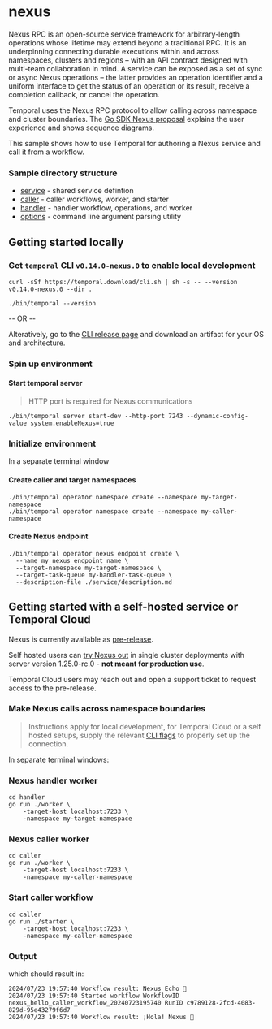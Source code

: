 # nexus

Nexus RPC is an open-source service framework for arbitrary-length operations whose lifetime may extend beyond a
traditional RPC. It is an underpinning connecting durable executions within and across namespaces, clusters and regions
– with an API contract designed with multi-team collaboration in mind. A service can be exposed as a set of sync or
async Nexus operations – the latter provides an operation identifier and a uniform interface to get the status of an
operation or its result, receive a completion callback, or cancel the operation.

Temporal uses the Nexus RPC protocol to allow calling across namespace and cluster boundaries. The [Go SDK Nexus
proposal](https://github.com/temporalio/proposals/blob/master/nexus/sdk-go.md) explains the user experience and shows
sequence diagrams.

This sample shows how to use Temporal for authoring a Nexus service and call it from a workflow.

### Sample directory structure

- [service](./service) - shared service defintion
- [caller](./caller) - caller workflows, worker, and starter
- [handler](./handler) - handler workflow, operations, and worker
- [options](./options) - command line argument parsing utility

## Getting started locally

### Get `temporal` CLI `v0.14.0-nexus.0` to enable local development

```
curl -sSf https://temporal.download/cli.sh | sh -s -- --version v0.14.0-nexus.0 --dir .

./bin/temporal --version
```

-- OR --

Alteratively, go to the [CLI release page](https://github.com/temporalio/cli/releases/tag/v0.14.0-nexus.0) and download
an artifact for your OS and architecture.

### Spin up environment

#### Start temporal server

> HTTP port is required for Nexus communications

```
./bin/temporal server start-dev --http-port 7243 --dynamic-config-value system.enableNexus=true
```

### Initialize environment

In a separate terminal window

#### Create caller and target namespaces

```
./bin/temporal operator namespace create --namespace my-target-namespace
./bin/temporal operator namespace create --namespace my-caller-namespace
```

#### Create Nexus endpoint

```
./bin/temporal operator nexus endpoint create \
  --name my_nexus_endpoint_name \
  --target-namespace my-target-namespace \
  --target-task-queue my-handler-task-queue \
  --description-file ./service/description.md
```

## Getting started with a self-hosted service or Temporal Cloud

Nexus is currently available as
[pre-release](https://docs.temporal.io/evaluate/development-production-features/release-stages).

Self hosted users can [try Nexus
out](https://github.com/temporalio/temporal/blob/main/docs/architecture/nexus.md#trying-nexus-out) in single cluster
deployments with server version 1.25.0-rc.0 - **not meant for production use**.

Temporal Cloud users may reach out and open a support ticket to request access to the pre-release.

### Make Nexus calls across namespace boundaries

> Instructions apply for local development, for Temporal Cloud or a self hosted setups, supply the relevant [CLI
> flags](./options/cli.go) to properly set up the connection.

In separate terminal windows:

### Nexus handler worker

```
cd handler
go run ./worker \
    -target-host localhost:7233 \
    -namespace my-target-namespace
```

### Nexus caller worker

```
cd caller
go run ./worker \
    -target-host localhost:7233 \
    -namespace my-caller-namespace
```

### Start caller workflow

```
cd caller
go run ./starter \
    -target-host localhost:7233 \
    -namespace my-caller-namespace
```

### Output

which should result in:
```
2024/07/23 19:57:40 Workflow result: Nexus Echo 👋
2024/07/23 19:57:40 Started workflow WorkflowID nexus_hello_caller_workflow_20240723195740 RunID c9789128-2fcd-4083-829d-95e43279f6d7
2024/07/23 19:57:40 Workflow result: ¡Hola! Nexus 👋
```
